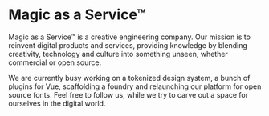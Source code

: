 # Magic as a Service™

Magic as a Service™ is a creative engineering company. Our mission is to reinvent digital products and services, providing knowledge by blending creativity, technology and culture into something unseen, whether commercial or open source.

We are currently busy working on a tokenized design system, a bunch of plugins for Vue, scaffolding a foundry and relaunching our platform for open source fonts. Feel free to follow us, while we try to carve out a space for ourselves in the digital world.
